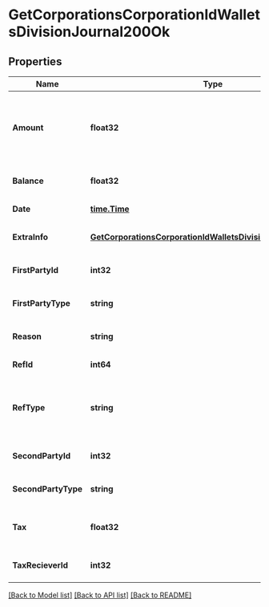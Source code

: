 # GetCorporationsCorporationIdWalletsDivisionJournal200Ok

## Properties
Name | Type | Description | Notes
------------ | ------------- | ------------- | -------------
**Amount** | **float32** | Transaction amount. Positive when value transferred to the first party. Negative otherwise | [optional] [default to null]
**Balance** | **float32** | Wallet balance after transaction occurred | [optional] [default to null]
**Date** | [**time.Time**](time.Time.md) | Date and time of transaction | [default to null]
**ExtraInfo** | [**GetCorporationsCorporationIdWalletsDivisionJournalExtraInfo**](get_corporations_corporation_id_wallets_division_journal_extra_info.md) |  | [optional] [default to null]
**FirstPartyId** | **int32** | first_party_id integer | [optional] [default to null]
**FirstPartyType** | **string** | first_party_type string | [optional] [default to null]
**Reason** | **string** | reason string | [optional] [default to null]
**RefId** | **int64** | Unique journal reference ID | [default to null]
**RefType** | **string** | Transaction type, different type of transaction will populate different fields in &#x60;extra_info&#x60; | [default to null]
**SecondPartyId** | **int32** | second_party_id integer | [optional] [default to null]
**SecondPartyType** | **string** | second_party_type string | [optional] [default to null]
**Tax** | **float32** | Tax amount received for tax related transactions | [optional] [default to null]
**TaxRecieverId** | **int32** | the corporation ID receiving any tax paid | [optional] [default to null]

[[Back to Model list]](../README.md#documentation-for-models) [[Back to API list]](../README.md#documentation-for-api-endpoints) [[Back to README]](../README.md)


